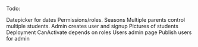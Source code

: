 Todo:

Datepicker for dates
Permissions/roles.
Seasons
Multiple parents control multiple students. Admin creates user and signup
Pictures of students
Deployment
CanActivate depends on roles
Users admin page
Publish users for admin
